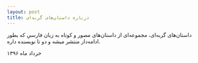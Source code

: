 ```yaml
---
layout: post
title: درباره داستان‌های گربه‌ای
---
```


داستان‌های گربه‌ای، مجموعه‌ای از داستان‌های مصور و کوتاه به زبان فارسیِ که بطور ادامه‌دار منتشر میشه و دو تا نویسنده داره.

خرداد ماه ۱۳۹۶